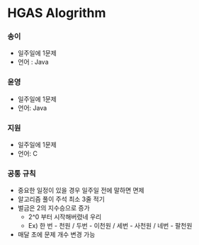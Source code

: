 # HGAS Alogrithm

### 송이

- 일주일에 1문제
- 언어 : Java



### 윤영

- 일주일에 1문제 
- 언어: Java



### 지원

- 일주일에 1문제
- 언어: C



### 공통 규칙

- 중요한 일정이 있을 경우 일주일 전에 말하면 면제
- 알고리즘 풀이 주석 최소 3줄 적기
- 벌금은 2의 지수승으로 증가
  - 2^0 부터 시작해버렸네 우리
  - Ex) 한 번 - 천원 / 두번 - 이천원 / 세번 - 사천원 / 네번 - 팔천원
- 매달 초에 문제 개수 변경 가능
